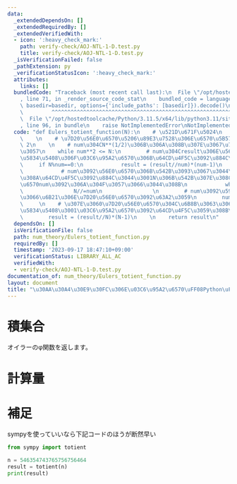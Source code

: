 ```yaml
---
data:
  _extendedDependsOn: []
  _extendedRequiredBy: []
  _extendedVerifiedWith:
  - icon: ':heavy_check_mark:'
    path: verify-check/AOJ-NTL-1-D.test.py
    title: verify-check/AOJ-NTL-1-D.test.py
  _isVerificationFailed: false
  _pathExtension: py
  _verificationStatusIcon: ':heavy_check_mark:'
  attributes:
    links: []
  bundledCode: "Traceback (most recent call last):\n  File \"/opt/hostedtoolcache/Python/3.11.5/x64/lib/python3.11/site-packages/onlinejudge_verify/documentation/build.py\"\
    , line 71, in _render_source_code_stat\n    bundled_code = language.bundle(stat.path,\
    \ basedir=basedir, options={'include_paths': [basedir]}).decode()\n          \
    \         ^^^^^^^^^^^^^^^^^^^^^^^^^^^^^^^^^^^^^^^^^^^^^^^^^^^^^^^^^^^^^^^^^^^^^^^^^^^^^^^^^\n\
    \  File \"/opt/hostedtoolcache/Python/3.11.5/x64/lib/python3.11/site-packages/onlinejudge_verify/languages/python.py\"\
    , line 96, in bundle\n    raise NotImplementedError\nNotImplementedError\n"
  code: "def Eulers_totient_function(N):\n    # \u521D\u671F\u5024\n    result = N\n\
    \    \n    # \u7D20\u56E0\u6570\u5206\u89E3\u7528\u306E\u6570\u5B57\n    num =\
    \ 2\n    \n    # num\u304CN**(1/2)\u306B\u306A\u308B\u307E\u3067\u7E70\u308A\u8FD4\
    \u3057\n    while num**2 <= N:\n        # num\u304Cresult\u306E\u56E0\u6570\u306E\
    \u5834\u5408\u306F\u03C6\u95A2\u6570\u306B\u64CD\u4F5C\u3092\u884C\u3046\n   \
    \     if N%num==0:\n            result = (result//num)*(num-1)\n            \n\
    \            # num\u3092\u56E0\u6570\u306B\u542B\u3093\u3067\u3044\u308B\u9650\
    \u308A\u64CD\u4F5C\u3092\u884C\u3044\u3001N\u306B\u542B\u307E\u308C\u308B\u56E0\
    \u6570num\u3092\u306A\u304F\u3057\u3066\u3044\u308B\n            while N%num==0:\n\
    \                N//=num\n                \n        # num\u3092\u5909\u66F4\u3057\
    \u3066\u6B21\u306E\u7D20\u56E0\u6570\u3092\u63A2\u3059\n        num += 1\n   \
    \     \n    # \u307E\u3060\u7D20\u56E0\u6570\u304C\u6B8B\u3063\u3066\u3044\u308B\
    \u5834\u5408\u3001\u03C6\u95A2\u6570\u3092\u64CD\u4F5C\u3059\u308B\n    if N>1:\n\
    \        result = (result//N)*(N-1)\n    \n    return result\n"
  dependsOn: []
  isVerificationFile: false
  path: num_theory/Eulers_totient_function.py
  requiredBy: []
  timestamp: '2023-09-17 18:47:10+09:00'
  verificationStatus: LIBRARY_ALL_AC
  verifiedWith:
  - verify-check/AOJ-NTL-1-D.test.py
documentation_of: num_theory/Eulers_totient_function.py
layout: document
title: "\u30AA\u30A4\u30E9\u30FC\u306E\u03C6\u95A2\u6570\uFF08Python\uFF09"
---
```


# 積集合
オイラーのφ関数を返します。

# 計算量


# 補足
sympyを使っていいなら下記コードのほうが断然早い

```Python
from sympy import totient

n = 546354743765756756464
result = totient(n)
print(result)
```
